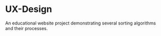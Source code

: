 # UX-Design
An educational website project demonstrating several sorting algorithms and their processes.
